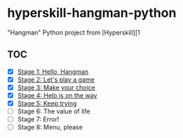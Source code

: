 # hyperskill-hangman-python

"Hangman" Python project from [Hyperskill][1

## TOC

- [x] [Stage 1: Hello, Hangman](src/stage1/project.py)
- [x] [Stage 2: Let's play a game](src/stage2/project.py)
- [x] [Stage 3: Make your choice](src/stage3/project.py)
- [x] [Stage 4: Help is on the way](src/stage4/project.py)
- [x] [Stage 5: Keep trying](src/stage5/project.py)
- [ ] Stage 6: The value of life
- [ ] Stage 7: Error!
- [ ] Stage 8: Menu, please

[1]: https://hyperskill.org/
